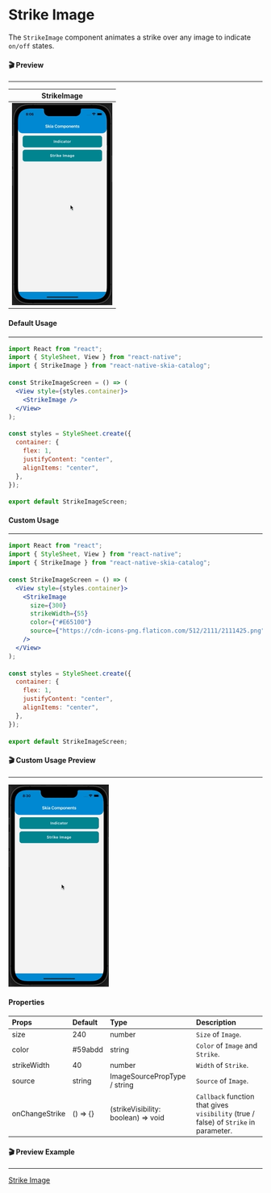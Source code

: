 # Strike Image

The `StrikeImage` component animates a strike over any image to indicate `on/off` states.

#### 🎬 Preview

---

|                StrikeImage                 |
| :----------------------------------------: |
| ![alt tag](/assets/DefaultStrikeImage.gif) |

#### Default Usage

---

```jsx
import React from "react";
import { StyleSheet, View } from "react-native";
import { StrikeImage } from "react-native-skia-catalog";

const StrikeImageScreen = () => (
  <View style={styles.container}>
    <StrikeImage />
  </View>
);

const styles = StyleSheet.create({
  container: {
    flex: 1,
    justifyContent: "center",
    alignItems: "center",
  },
});

export default StrikeImageScreen;
```

#### Custom Usage

---

```jsx
import React from "react";
import { StyleSheet, View } from "react-native";
import { StrikeImage } from "react-native-skia-catalog";

const StrikeImageScreen = () => (
  <View style={styles.container}>
    <StrikeImage
      size={300}
      strikeWidth={55}
      color={"#E65100"}
      source={"https://cdn-icons-png.flaticon.com/512/2111/2111425.png"}
    />
  </View>
);

const styles = StyleSheet.create({
  container: {
    flex: 1,
    justifyContent: "center",
    alignItems: "center",
  },
});

export default StrikeImageScreen;
```

#### 🎬 Custom Usage Preview

---

![alt tag](/assets/CustomStrikeImage.gif)

#### Properties

| Props          | Default  | Type                                | Description                                                                          |
| :------------- | :------- | :---------------------------------- | :----------------------------------------------------------------------------------- |
| size           | 240      | number                              | `Size` of `Image`.                                                                   |
| color          | #59abdd  | string                              | `Color` of `Image` and `Strike`.                                                     |
| strikeWidth    | 40       | number                              | `Width` of `Strike`.                                                                 |
| source         | string   | ImageSourcePropType / string        | `Source` of `Image`.                                                                 |
| onChangeStrike | () => {} | (strikeVisibility: boolean) => void | `Callback` function that gives `visibility` (true / false) of `Strike` in parameter. |

#### 🎬 Preview Example

---

[Strike Image](/example/src/modules/StrikeImage/StrikeImageScreen.tsx)
